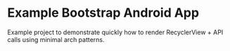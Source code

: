 # Example Bootstrap Android App

Example project to demonstrate quickly how to render RecyclerView + API calls using minimal arch patterns.